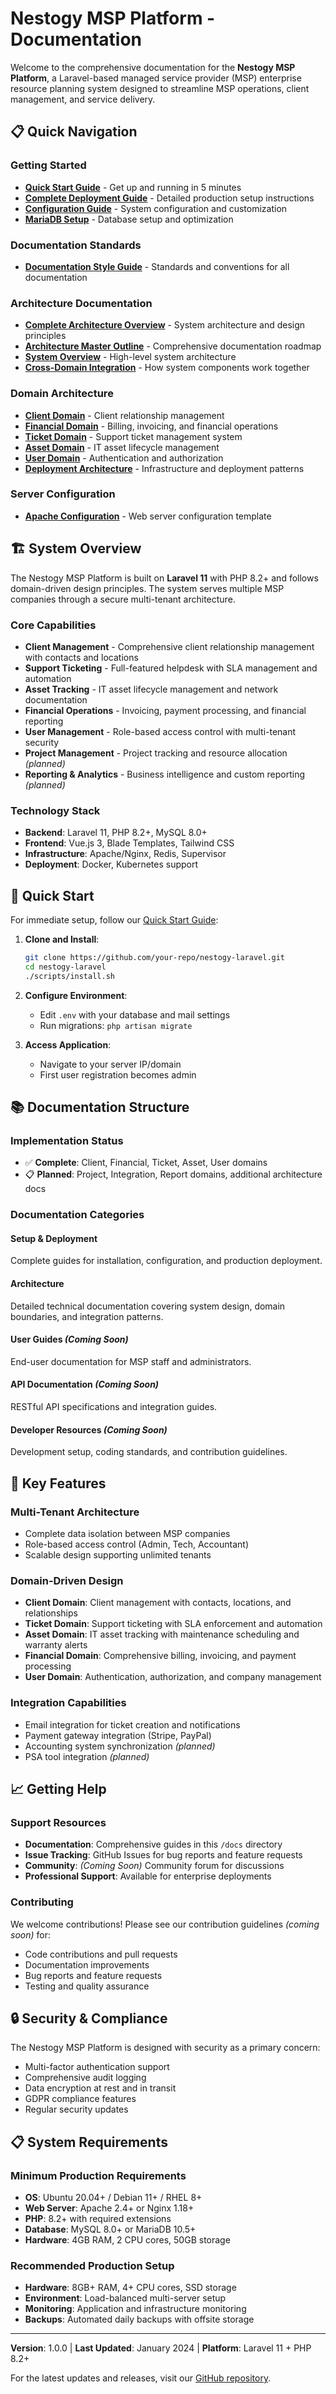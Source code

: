 # Nestogy MSP Platform - Documentation

Welcome to the comprehensive documentation for the **Nestogy MSP Platform**, a Laravel-based managed service provider (MSP) enterprise resource planning system designed to streamline MSP operations, client management, and service delivery.

## 📋 Quick Navigation

### Getting Started
- **[Quick Start Guide](QUICKSTART.md)** - Get up and running in 5 minutes
- **[Complete Deployment Guide](DEPLOYMENT.md)** - Detailed production setup instructions
- **[Configuration Guide](CONFIGURATION.md)** - System configuration and customization
- **[MariaDB Setup](MARIADB_SETUP.md)** - Database setup and optimization

### Documentation Standards
- **[Documentation Style Guide](STYLE_GUIDE.md)** - Standards and conventions for all documentation

### Architecture Documentation
- **[Complete Architecture Overview](architecture/README.md)** - System architecture and design principles
- **[Architecture Master Outline](architecture/ARCHITECTURE_OUTLINE.md)** - Comprehensive documentation roadmap
- **[System Overview](architecture/system-overview.md)** - High-level system architecture
- **[Cross-Domain Integration](architecture/cross-domain-integration.md)** - How system components work together

### Domain Architecture
- **[Client Domain](architecture/client-domain-expansion-plan.md)** - Client relationship management
- **[Financial Domain](architecture/financial-domain.md)** - Billing, invoicing, and financial operations
- **[Ticket Domain](architecture/ticket-domain.md)** - Support ticket management system
- **[Asset Domain](architecture/asset-domain.md)** - IT asset lifecycle management
- **[User Domain](architecture/user-domain.md)** - Authentication and authorization
- **[Deployment Architecture](architecture/deployment-architecture.md)** - Infrastructure and deployment patterns

### Server Configuration
- **[Apache Configuration](apache/nestogy.conf)** - Web server configuration template

## 🏗️ System Overview

The Nestogy MSP Platform is built on **Laravel 11** with PHP 8.2+ and follows domain-driven design principles. The system serves multiple MSP companies through a secure multi-tenant architecture.

### Core Capabilities
- **Client Management** - Comprehensive client relationship management with contacts and locations
- **Support Ticketing** - Full-featured helpdesk with SLA management and automation  
- **Asset Tracking** - IT asset lifecycle management and network documentation
- **Financial Operations** - Invoicing, payment processing, and financial reporting
- **User Management** - Role-based access control with multi-tenant security
- **Project Management** - Project tracking and resource allocation *(planned)*
- **Reporting & Analytics** - Business intelligence and custom reporting *(planned)*

### Technology Stack
- **Backend**: Laravel 11, PHP 8.2+, MySQL 8.0+
- **Frontend**: Vue.js 3, Blade Templates, Tailwind CSS
- **Infrastructure**: Apache/Nginx, Redis, Supervisor
- **Deployment**: Docker, Kubernetes support

## 🚀 Quick Start

For immediate setup, follow our [Quick Start Guide](QUICKSTART.md):

1. **Clone and Install**:
   ```bash
   git clone https://github.com/your-repo/nestogy-laravel.git
   cd nestogy-laravel
   ./scripts/install.sh
   ```

2. **Configure Environment**:
   - Edit `.env` with your database and mail settings
   - Run migrations: `php artisan migrate`

3. **Access Application**:
   - Navigate to your server IP/domain
   - First user registration becomes admin

## 📚 Documentation Structure

### Implementation Status
- ✅ **Complete**: Client, Financial, Ticket, Asset, User domains
- 📋 **Planned**: Project, Integration, Report domains, additional architecture docs

### Documentation Categories

#### **Setup & Deployment**
Complete guides for installation, configuration, and production deployment.

#### **Architecture** 
Detailed technical documentation covering system design, domain boundaries, and integration patterns.

#### **User Guides** *(Coming Soon)*
End-user documentation for MSP staff and administrators.

#### **API Documentation** *(Coming Soon)*
RESTful API specifications and integration guides.

#### **Developer Resources** *(Coming Soon)*
Development setup, coding standards, and contribution guidelines.

## 🎯 Key Features

### Multi-Tenant Architecture
- Complete data isolation between MSP companies
- Role-based access control (Admin, Tech, Accountant)
- Scalable design supporting unlimited tenants

### Domain-Driven Design
- **Client Domain**: Client management with contacts, locations, and relationships
- **Ticket Domain**: Support ticketing with SLA enforcement and automation
- **Asset Domain**: IT asset tracking with maintenance scheduling and warranty alerts
- **Financial Domain**: Comprehensive billing, invoicing, and payment processing
- **User Domain**: Authentication, authorization, and company management

### Integration Capabilities
- Email integration for ticket creation and notifications
- Payment gateway integration (Stripe, PayPal)
- Accounting system synchronization *(planned)*
- PSA tool integration *(planned)*

## 📈 Getting Help

### Support Resources
- **Documentation**: Comprehensive guides in this `/docs` directory
- **Issue Tracking**: GitHub Issues for bug reports and feature requests
- **Community**: *(Coming Soon)* Community forum for discussions
- **Professional Support**: Available for enterprise deployments

### Contributing
We welcome contributions! Please see our contribution guidelines *(coming soon)* for:
- Code contributions and pull requests
- Documentation improvements
- Bug reports and feature requests
- Testing and quality assurance

## 🔒 Security & Compliance

The Nestogy MSP Platform is designed with security as a primary concern:
- Multi-factor authentication support
- Comprehensive audit logging
- Data encryption at rest and in transit
- GDPR compliance features
- Regular security updates

## 📋 System Requirements

### Minimum Production Requirements
- **OS**: Ubuntu 20.04+ / Debian 11+ / RHEL 8+
- **Web Server**: Apache 2.4+ or Nginx 1.18+
- **PHP**: 8.2+ with required extensions
- **Database**: MySQL 8.0+ or MariaDB 10.5+
- **Hardware**: 4GB RAM, 2 CPU cores, 50GB storage

### Recommended Production Setup
- **Hardware**: 8GB+ RAM, 4+ CPU cores, SSD storage
- **Environment**: Load-balanced multi-server setup
- **Monitoring**: Application and infrastructure monitoring
- **Backups**: Automated daily backups with offsite storage

---

**Version**: 1.0.0 | **Last Updated**: January 2024 | **Platform**: Laravel 11 + PHP 8.2+

For the latest updates and releases, visit our [GitHub repository](https://github.com/your-repo/nestogy-laravel).